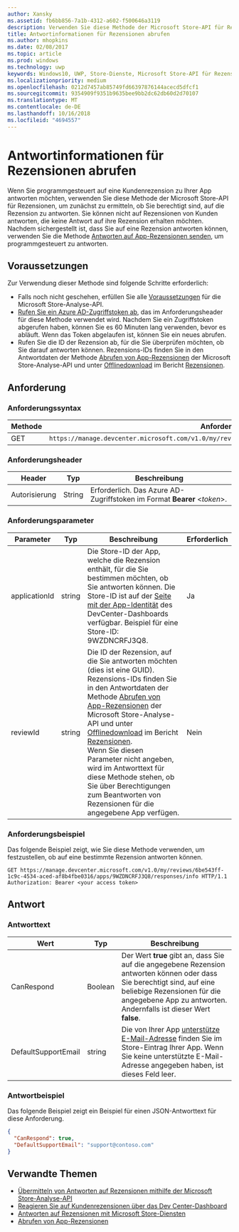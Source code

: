 ```yaml
---
author: Xansky
ms.assetid: fb6bb856-7a1b-4312-a602-f500646a3119
description: Verwenden Sie diese Methode der Microsoft Store-API für Rezensionen, um zu bestimmen, ob Sie auf eine bestimmte Rezension für eine bestimmte App oder auf alle Rezensionen für diese App antworten können.
title: Antwortinformationen für Rezensionen abrufen
ms.author: mhopkins
ms.date: 02/08/2017
ms.topic: article
ms.prod: windows
ms.technology: uwp
keywords: Windows10, UWP, Store-Dienste, Microsoft Store-API für Rezensionen, Antwortinformationen
ms.localizationpriority: medium
ms.openlocfilehash: 0212d7457ab85749fd66397876144acecd5dfcf1
ms.sourcegitcommit: 9354909f9351b9635bee9bb2dc62db60d2d70107
ms.translationtype: MT
ms.contentlocale: de-DE
ms.lasthandoff: 10/16/2018
ms.locfileid: "4694557"
---
```

# <a name="get-response-info-for-reviews"></a>Antwortinformationen für Rezensionen abrufen

Wenn Sie programmgesteuert auf eine Kundenrezension zu Ihrer App antworten möchten, verwenden Sie diese Methode der Microsoft Store-API für Rezensionen, um zunächst zu ermitteln, ob Sie berechtigt sind, auf die Rezension zu antworten. Sie können nicht auf Rezensionen von Kunden antworten, die keine Antwort auf ihre Rezension erhalten möchten. Nachdem sichergestellt ist, dass Sie auf eine Rezension antworten können, verwenden Sie die Methode [Antworten auf App-Rezensionen senden](submit-responses-to-app-reviews.md), um programmgesteuert zu antworten.


## <a name="prerequisites"></a>Voraussetzungen

Zur Verwendung dieser Methode sind folgende Schritte erforderlich:

* Falls noch nicht geschehen, erfüllen Sie alle [Voraussetzungen](respond-to-reviews-using-windows-store-services.md#prerequisites) für die Microsoft Store-Analyse-API.
* [Rufen Sie ein Azure AD-Zugriffstoken ab](respond-to-reviews-using-windows-store-services.md#obtain-an-azure-ad-access-token), das im Anforderungsheader für diese Methode verwendet wird. Nachdem Sie ein Zugriffstoken abgerufen haben, können Sie es 60 Minuten lang verwenden, bevor es abläuft. Wenn das Token abgelaufen ist, können Sie ein neues abrufen.
* Rufen Sie die ID der Rezension ab, für die Sie überprüfen möchten, ob Sie darauf antworten können. Rezensions-IDs finden Sie in den Antwortdaten der Methode [Abrufen von App-Rezensionen](get-app-reviews.md) der Microsoft Store-Analyse-API und unter [Offlinedownload](../publish/download-analytic-reports.md) im Bericht [Rezensionen](../publish/reviews-report.md).

## <a name="request"></a>Anforderung


### <a name="request-syntax"></a>Anforderungssyntax

| Methode | Anforderungs-URI                                                      |
|--------|------------------------------------------------------------------|
| GET    | ```https://manage.devcenter.microsoft.com/v1.0/my/reviews/{reviewId}/apps/{applicationId}/responses/info``` |


### <a name="request-header"></a>Anforderungsheader

| Header        | Typ   | Beschreibung                                                                 |
|---------------|--------|-----------------------------------------------------------------------------|
| Autorisierung | String | Erforderlich. Das Azure AD-Zugriffstoken im Format **Bearer** &lt;*token*&gt;. |


### <a name="request-parameters"></a>Anforderungsparameter

| Parameter        | Typ   | Beschreibung                                     |  Erforderlich  |
|---------------|--------|--------------------------------------------------|--------------|
| applicationId | string | Die Store-ID der App, welche die Rezension enthält, für die Sie bestimmen möchten, ob Sie antworten können. Die Store-ID ist auf der [Seite mit der App-Identität](../publish/view-app-identity-details.md) des DevCenter-Dashboards verfügbar. Beispiel für eine Store-ID: 9WZDNCRFJ3Q8. |  Ja  |
| reviewId | string | Die ID der Rezension, auf die Sie antworten möchten (dies ist eine GUID). Rezensions-IDs finden Sie in den Antwortdaten der Methode [Abrufen von App-Rezensionen](get-app-reviews.md) der Microsoft Store-Analyse-API und unter [Offlinedownload](../publish/download-analytic-reports.md) im Bericht [Rezensionen](../publish/reviews-report.md). <br/>Wenn Sie diesen Parameter nicht angeben, wird im Antworttext für diese Methode stehen, ob Sie über Berechtigungen zum Beantworten von Rezensionen für die angegebene App verfügen. |  Nein  |


### <a name="request-example"></a>Anforderungsbeispiel

Das folgende Beispiel zeigt, wie Sie diese Methode verwenden, um festzustellen, ob auf eine bestimmte Rezension antworten können.

```syntax
GET https://manage.devcenter.microsoft.com/v1.0/my/reviews/6be543ff-1c9c-4534-aced-af8b4fbe0316/apps/9WZDNCRFJ3Q8/responses/info HTTP/1.1
Authorization: Bearer <your access token>
```

## <a name="response"></a>Antwort


### <a name="response-body"></a>Antworttext

| Wert      | Typ   | Beschreibung    |  
|------------|--------|-----------------------|
| CanRespond      | Boolean  | Der Wert **true** gibt an, dass Sie auf die angegebene Rezension antworten können oder dass Sie berechtigt sind, auf eine beliebige Rezensionen für die angegebene App zu antworten. Andernfalls ist dieser Wert **false**.       |
| DefaultSupportEmail  | string |  Die von Ihrer App [unterstütze E-Mail-Adresse](../publish/enter-app-properties.md#support-contact-info) finden Sie im Store-Eintrag Ihrer App. Wenn Sie keine unterstützte E-Mail-Adresse angegeben haben, ist dieses Feld leer.    |

 
### <a name="response-example"></a>Antwortbeispiel

Das folgende Beispiel zeigt ein Beispiel für einen JSON-Antworttext für diese Anforderung.

```json
{
  "CanRespond": true,
  "DefaultSupportEmail": "support@contoso.com"
}
```

## <a name="related-topics"></a>Verwandte Themen

* [Übermitteln von Antworten auf Rezensionen mithilfe der Microsoft Store-Analyse-API](submit-responses-to-app-reviews.md)
* [Reagieren Sie auf Kundenrezensionen über das Dev Center-Dashboard](../publish/respond-to-customer-reviews.md)
* [Antworten auf Rezensionen mit Microsoft Store-Diensten](respond-to-reviews-using-windows-store-services.md)
* [Abrufen von App-Rezensionen](get-app-reviews.md)
